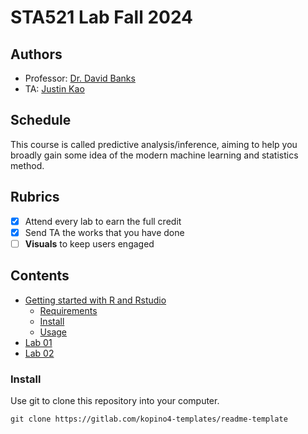 # STA521 Lab Fall 2024

## Authors
- Professor: [Dr. David Banks](https://www2.stat.duke.edu/~banks/)
- TA: [Justin Kao](justinkao.44@duke.edu)


## Schedule

This course is called predictive analysis/inference, aiming to help you broadly gain some idea of the modern machine learning and statistics method. 

## Rubrics

*   [x] Attend every lab to earn the full credit
*   [x] Send TA the works that you have done
*   [ ] **Visuals** to keep users engaged

## Contents

*   [Getting started with R and Rstudio](#getting-started)
    *   [Requirements](#requirements)
    *   [Install](#install)
    *   [Usage](#usage)
*   [Lab 01](https://github.com/justinkao44/STA521_Lab_Fall2024/tree/main/Lab%2001)
*   [Lab 02](https://github.com/justinkao44/STA521_Lab_Fall2024/tree/main/Lab%2002)


### Install

Use git to clone this repository into your computer.

```
git clone https://gitlab.com/kopino4-templates/readme-template
```




